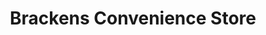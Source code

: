 ---
title: "Brackens Convenience Store"
url: /derby/brackens-convenience-store/
shop: convenience
---